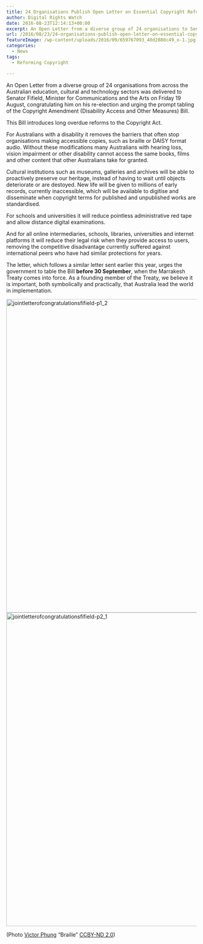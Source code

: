 ```yaml
---
title: 24 Organisations Publish Open Letter on Essential Copyright Reforms
author: Digital Rights Watch
date: 2016-08-23T12:14:13+00:00
excerpt: An Open Letter from a diverse group of 24 organisations to Senator Fifield, urging the prompt tabling of the Copyright Amendment (Disability Access and Other Measures) Bill.
url: /2016/08/23/24-organisations-publish-open-letter-on-essential-copyright-reforms/
featureImage: /wp-content/uploads/2016/09/659767093_40d2880c49_o-1.jpg
categories:
  - News
tags:
  - Reforming Copyright

---
```

An Open Letter from a diverse group of 24 organisations from across the Australian education, cultural and technology sectors was delivered to Senator Fifield, Minister for Communications and the Arts on Friday 19 August, congratulating him on his re-election and urging the prompt tabling of the Copyright Amendment (Disability Access and Other Measures) Bill.

This Bill introduces long overdue reforms to the Copyright Act.

For Australians with a disability it removes the barriers that often stop organisations making accessible copies, such as braille or DAISY format audio. Without these modifications many Australians with hearing loss, vision impairment or other disability cannot access the same books, films and other content that other Australians take for granted.

Cultural institutions such as museums, galleries and archives will be able to proactively preserve our heritage, instead of having to wait until objects deteriorate or are destoyed. New life will be given to millions of early records, currently inaccessible, which will be available to digitise and disseminate when copyright terms for published and unpublished works are standardised.

For schools and universities it will reduce pointless administrative red tape and allow distance digital examinations.

And for all online intermediaries, schools, libraries, universities and internet platforms it will reduce their legal risk when they provide access to users, removing the competitive disadvantage currently suffered against international peers who have had similar protections for years.

The letter, which follows a similar letter sent earlier this year, urges the government to table the Bill **before 30 September**, when the Marrakesh Treaty comes into force. As a founding member of the Treaty, we believe it is important, both symbolically and practically, that Australia lead the world in implementation.

<img loading="lazy" decoding="async" class="aligncenter size-large wp-image-381" src="http://digitalrightswatch.org.au/wp-content/uploads/2016/09/JointletterofcongratulationsFifield-p1_2-791x1024.jpg" alt="jointletterofcongratulationsfifield-p1_2" width="640" height="829" srcset="/wp-content/uploads/2016/09/JointletterofcongratulationsFifield-p1_2-791x1024.jpg 791w, /wp-content/uploads/2016/09/JointletterofcongratulationsFifield-p1_2-232x300.jpg 232w, /wp-content/uploads/2016/09/JointletterofcongratulationsFifield-p1_2-768x994.jpg 768w, /wp-content/uploads/2016/09/JointletterofcongratulationsFifield-p1_2-1187x1536.jpg 1187w, /wp-content/uploads/2016/09/JointletterofcongratulationsFifield-p1_2-1583x2048.jpg 1583w, /wp-content/uploads/2016/09/JointletterofcongratulationsFifield-p1_2-scaled.jpg 1978w" sizes="(max-width: 640px) 100vw, 640px" /> 

<img loading="lazy" decoding="async" class="aligncenter size-large wp-image-380" src="http://digitalrightswatch.org.au/wp-content/uploads/2016/09/JointletterofcongratulationsFifield-p2_1-791x1024.jpg" alt="jointletterofcongratulationsfifield-p2_1" width="640" height="829" srcset="/wp-content/uploads/2016/09/JointletterofcongratulationsFifield-p2_1-791x1024.jpg 791w, /wp-content/uploads/2016/09/JointletterofcongratulationsFifield-p2_1-232x300.jpg 232w, /wp-content/uploads/2016/09/JointletterofcongratulationsFifield-p2_1-768x994.jpg 768w, /wp-content/uploads/2016/09/JointletterofcongratulationsFifield-p2_1-1187x1536.jpg 1187w, /wp-content/uploads/2016/09/JointletterofcongratulationsFifield-p2_1-1583x2048.jpg 1583w, /wp-content/uploads/2016/09/JointletterofcongratulationsFifield-p2_1-scaled.jpg 1978w" sizes="(max-width: 640px) 100vw, 640px" /> 

(Photo [Victor Phung][1] &#8220;Braille&#8221; [CCBY-ND 2.0][2])

 [1]: https://www.flickr.com/photos/victorphung/659767093/in/photostream/
 [2]: https://creativecommons.org/licenses/by-nd/2.0/